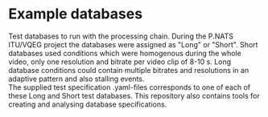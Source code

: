 
# Example databases

Test databases to run with the processing chain. During the P.NATS ITU/VQEG project the databases were assigned as "Long" or "Short". Short databases used conditions which were homogenous during the whole video, only one resolution and bitrate per video clip of 8-10 s. Long database conditions could contain multiple bitrates and resolutions in an adaptive pattern and also stalling events.  
The supplied test specification .yaml-files corresponds to one of each of these Long and Short test databases. 
This repository also contains tools for creating and analysing database specifications.
